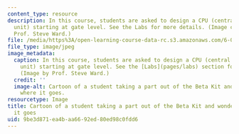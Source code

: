 ```yaml
---
content_type: resource
description: In this course, students are asked to design a CPU (central processing
  unit) starting at gate level. See the Labs for more details. (Image courtesy of
  Prof. Steve Ward.)
file: /media/https%3A/open-learning-course-data-rc.s3.amazonaws.com/6-004-computation-structures-spring-2009/9be3d871ea4baa6692ed80ed98c0fdd6_6-004s09-th.jpg
file_type: image/jpeg
image_metadata:
  caption: In this course, students are asked to design a CPU (central processing
    unit) starting at gate level. See the [Labs](pages/labs) section for more details.
    (Image by Prof. Steve Ward.)
  credit: ''
  image-alt: Cartoon of a student taking a part out of the Beta Kit and wondering
    where it goes.
resourcetype: Image
title: Cartoon of a student taking a part out of the Beta Kit and wondering where
  it goes
uid: 9be3d871-ea4b-aa66-92ed-80ed98c0fdd6
---
```

